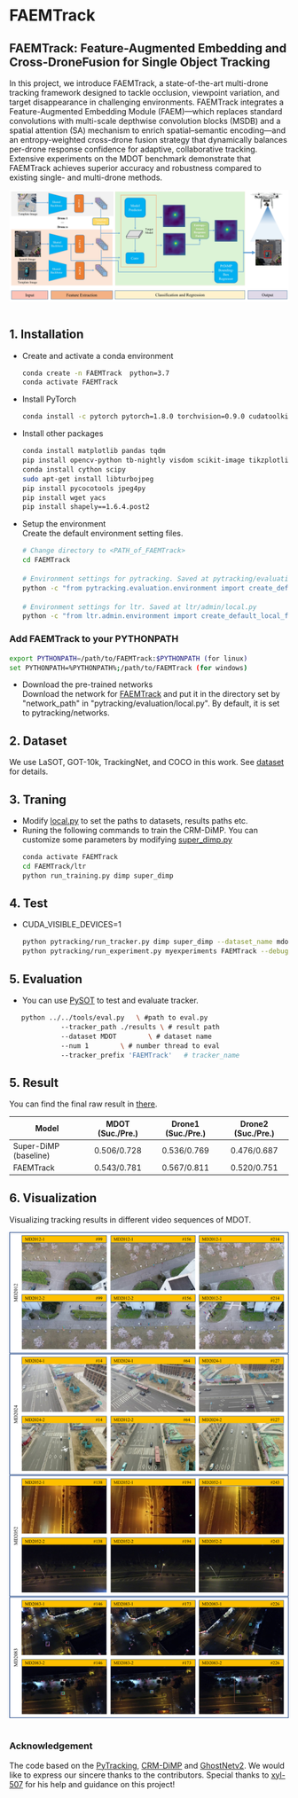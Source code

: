 # FAEMTrack
## FAEMTrack: Feature-Augmented Embedding and Cross-DroneFusion for Single Object Tracking
In this project, we introduce FAEMTrack, a state-of-the-art multi-drone tracking framework designed to tackle occlusion, viewpoint variation, and target disappearance in challenging environments. FAEMTrack integrates a Feature-Augmented Embedding Module (FAEM)—which replaces standard convolutions with multi-scale depthwise convolution blocks (MSDB) and a spatial attention (SA) mechanism to enrich spatial–semantic encoding—and an entropy-weighted cross-drone fusion strategy that dynamically balances per-drone response confidence for adaptive, collaborative tracking. Extensive experiments on the MDOT benchmark demonstrate that FAEMTrack achieves superior accuracy and robustness compared to existing single- and multi-drone methods.  
<div  align="center">    
 <img src="./figure/framework.jpg" width = "777"  align=center />
</div>  
<br>

## 1. Installation
* Create and activate a conda environment 
    ```bash
    conda create -n FAEMTrack  python=3.7
    conda activate FAEMTrack 
    ```  
* Install PyTorch
    ```bash
    conda install -c pytorch pytorch=1.8.0 torchvision=0.9.0 cudatoolkit=10.2
    ```  

* Install other packages
    ```bash
    conda install matplotlib pandas tqdm
    pip install opencv-python tb-nightly visdom scikit-image tikzplotlib gdown
    conda install cython scipy
    sudo apt-get install libturbojpeg
    pip install pycocotools jpeg4py
    pip install wget yacs
    pip install shapely==1.6.4.post2
    ```  
* Setup the environment                                                                                                 
Create the default environment setting files.

    ```bash
    # Change directory to <PATH_of_FAEMTrack>
    cd FAEMTrack
    
    # Environment settings for pytracking. Saved at pytracking/evaluation/local.py
    python -c "from pytracking.evaluation.environment import create_default_local_file; create_default_local_file()"
    
    # Environment settings for ltr. Saved at ltr/admin/local.py
    python -c "from ltr.admin.environment import create_default_local_file; create_default_local_file()"
    ```
### Add FAEMTrack to your PYTHONPATH
```bash
export PYTHONPATH=/path/to/FAEMTrack:$PYTHONPATH (for linux)
set PYTHONPATH=%PYTHONPATH%;/path/to/FAEMTrack (for windows)
```

* Download the pre-trained networks   
Download the network for [FAEMTrack](https://github.com/wjh-scut/FAEMTrack/releases/tag/downloads)
and put it in the directory set by "network_path" in "pytracking/evaluation/local.py". By default, it is set to 
pytracking/networks.

## 2. Dataset
We use LaSOT, GOT-10k, TrackingNet, and COCO in this work. See [dataset](https://github.com/visionml/pytracking/tree/master/ltr) for details.

## 3. Traning
* Modify [local.py](ltr/admin/local.py) to set the paths to datasets, results paths etc.
* Runing the following commands to train the CRM-DiMP. You can customize some parameters by modifying [super_dimp.py](ltr/train_settings/dimp/super_dimp.py)
    ```bash
    conda activate FAEMTrack
    cd FAEMTrack/ltr
    python run_training.py dimp super_dimp
    ```  

## 4. Test
* CUDA_VISIBLE_DEVICES=1
    ```bash
    python pytracking/run_tracker.py dimp super_dimp --dataset_name mdot --debug 0 --threads 0
    python pytracking/run_experiment.py myexperiments FAEMTrack --debug 0 --threads 0
    ```
## 5. Evaluation
* You can use [PySOT](https://github.com/STVIR/pysot) to test and evaluate tracker.
 ```bash
    python ../../tools/eval.py 	 \ #path to eval.py
	          --tracker_path ./results \ # result path
	          --dataset MDOT        \ # dataset name
	          --num 1 		 \ # number thread to eval
	          --tracker_prefix 'FAEMTrack'   # tracker_name
 ```
## 5. Result
You can find the final raw result in [there](https://github.com/wjh-scut/FAEMTrack/releases/tag/downloads).

| Model                 | MDOT (Suc./Pre.)   | Drone1 (Suc./Pre.)| Drone2 (Suc./Pre.) |
| --------------------  | :----------------: | :---------------: | :---------------:  |
| Super-DiMP (baseline) |    0.506/0.728     |    0.536/0.769    |    0.476/0.687     |
| FAEMTrack             |    0.543/0.781     |    0.567/0.811    |    0.520/0.751     |

## 6. Visualization
Visualizing tracking results in different video sequences of MDOT.
<div  align="center">    
 <img src="./figure/tracking_results.png" width = "777"  align=center />
</div>  
<br>

### Acknowledgement
The code based on the [PyTracking](https://github.com/visionml/pytracking), [CRM-DiMP](https://github.com/xyl-507/CRM) and [GhostNetv2](https://github.com/huawei-noah/Efficient-AI-Backbones/tree/master/ghostnetv2_pytorch).
We would like to express our sincere thanks to the contributors.
Special thanks to [xyl-507](https://github.com/xyl-507) for his help and guidance on this project!


